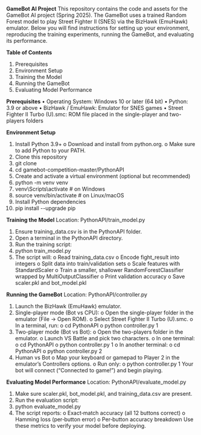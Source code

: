 **GameBot AI Project**
This repository contains the code and assets for the GameBot AI project (Spring 2025). The GameBot uses a trained Random Forest model to play Street Fighter II (SNES) via the BizHawk (EmuHawk) emulator. Below you will find instructions for setting up your environment, reproducing the training experiments, running the GameBot, and evaluating its performance.

**Table of Contents**
1.	Prerequisites
2.	Environment Setup
3.	Training the Model
4.	Running the GameBot
5.	Evaluating Model Performance

**Prerequisites**
•	Operating System: Windows 10 or later (64 bit)
•	Python: 3.9 or above
•	BizHawk / EmuHawk: Emulator for SNES games
•	Street Fighter II Turbo (U).smc: ROM file placed in the single-player and two-players folders

**Environment Setup**
1.	Install Python 3.9+
o	Download and install from python.org.
o	Make sure to add Python to your PATH.
2.	Clone this repository
3.	git clone <your-repo-url>
4.	cd gamebot-competition-master/PythonAPI
5.	Create and activate a virtual environment (optional but recommended)
6.	python -m venv venv
7.	venv\Scripts\activate     # on Windows
8.	source venv/bin/activate   # on Linux/macOS
9.	Install Python dependencies
10.	pip install --upgrade pip

**Training the Model**
Location: PythonAPI/train_model.py
1.	Ensure training_data.csv is in the PythonAPI folder.
2.	Open a terminal in the PythonAPI directory.
3.	Run the training script:
4.	python train_model.py
5.	The script will:
o	Read training_data.csv
o	Encode fight_result into integers
o	Split data into train/validation sets
o	Scale features with StandardScaler
o	Train a smaller, shallower RandomForestClassifier wrapped by MultiOutputClassifier
o	Print validation accuracy
o	Save scaler.pkl and bot_model.pkl

**Running the GameBot**
Location: PythonAPI/controller.py
1.	Launch the BizHawk (EmuHawk) emulator.
2.	Single-player mode (Bot vs CPU):
o	Open the single-player folder in the emulator (File → Open ROM).
o	Select Street Fighter II Turbo (U).smc.
o	In a terminal, run:
o	cd PythonAPI
o	python controller.py 1
3.	Two-player mode (Bot vs Bot):
o	Open the two-players folder in the emulator.
o	Launch VS Battle and pick two characters.
o	In one terminal:
o	cd PythonAPI
o	python controller.py 1
o	In another terminal:
o	cd PythonAPI
o	python controller.py 2
4.	Human vs Bot
o	Map your keyboard or gamepad to Player 2 in the emulator’s Controllers options.
o	Run only:
o	python controller.py 1
Your bot will connect (“Connected to game!”) and begin playing.

**Evaluating Model Performance**
Location: PythonAPI/evaluate_model.py
1.	Make sure scaler.pkl, bot_model.pkl, and training_data.csv are present.
2.	Run the evaluation script:
3.	python evaluate_model.py
4.	The script reports:
o	Exact‐match accuracy (all 12 buttons correct)
o	Hamming loss (per‐button error)
o	Per‐button accuracy breakdown
Use these metrics to verify your model before deploying.
